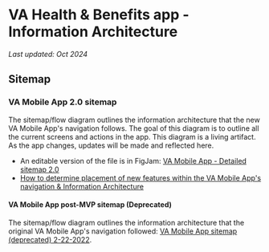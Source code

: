 # VA Health & Benefits app - Information Architecture

_Last updated: Oct 2024_

## Sitemap
### VA Mobile App 2.0 sitemap 
The sitemap/flow diagram outlines the information architecture that the new VA Mobile App's navigation follows. The goal of this diagram is to outline all the current screens and actions in the app. This diagram is a living artifact. As the app changes, updates will be made and reflected here.  
- An editable version of the file is in FigJam: [VA Mobile App - Detailed sitemap 2.0](https://www.figma.com/file/TEEgHdlibzCilCj4LviHVF/VA-Mobile-app---Detailed-Sitemap-2.0?type=whiteboard&node-id=0%3A1&t=Xngw5WLwL8PBOVMG-1)
- [How to determine placement of new features within the VA Mobile App's navigation & Information Architecture](https://github.com/department-of-veterans-affairs/va.gov-team/blob/master/products/va-mobile-app/ux-design/information-architecture/adding-new-features.md)  


#### VA Mobile App post-MVP sitemap (Deprecated)
The sitemap/flow diagram outlines the information architecture that the original VA Mobile App's navigation followed: [VA Mobile App sitemap (deprecated) 2-22-2022](https://github.com/department-of-veterans-affairs/va.gov-team/blob/master/products/va-mobile-app/ux-design/information-architecture/archive/VA%20Mobile%20App%20sitemap%20(current%20state%202-7-22).png).

